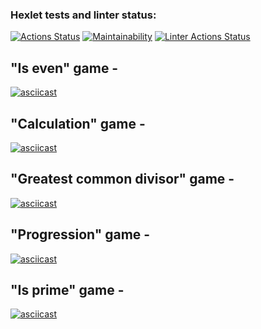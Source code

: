 ### Hexlet tests and linter status:
[![Actions Status](https://github.com/YuneYune/python-project-lvl1/workflows/hexlet-check/badge.svg)](https://github.com/YuneYune/python-project-lvl1/actions)
[![Maintainability](https://api.codeclimate.com/v1/badges/a99a88d28ad37a79dbf6/maintainability)](https://codeclimate.com/github/codeclimate/codeclimate/maintainability)
[![Linter Actions Status](https://github.com/YuneYune/python-project-lvl1/workflows/Linter/badge.svg)](https://github.com/YuneYune/python-project-lvl1/actions)
## "Is even" game - 
[![asciicast](https://asciinema.org/a/0kkG2dDcNPz6QIWV6ahUEIgRc.svg)](https://asciinema.org/a/0kkG2dDcNPz6QIWV6ahUEIgRc)
## "Calculation" game - 
[![asciicast](https://asciinema.org/a/o7Lf9ooJxaQW6eJgLRIPee5Il.svg)](https://asciinema.org/a/o7Lf9ooJxaQW6eJgLRIPee5Il)
## "Greatest common divisor" game - 
[![asciicast](https://asciinema.org/a/PBAwHEAlZcDcoolVU6SHeBLO9.svg)](https://asciinema.org/a/PBAwHEAlZcDcoolVU6SHeBLO9)
## "Progression" game - 
[![asciicast](https://asciinema.org/a/rqmQYVysiPhXcoZL0uSfAQwVk.svg)](https://asciinema.org/a/rqmQYVysiPhXcoZL0uSfAQwVk)
## "Is prime" game - 
[![asciicast](https://asciinema.org/a/y046rX8JjCCByoPTYrptYdYFw.svg)](https://asciinema.org/a/y046rX8JjCCByoPTYrptYdYFw)

